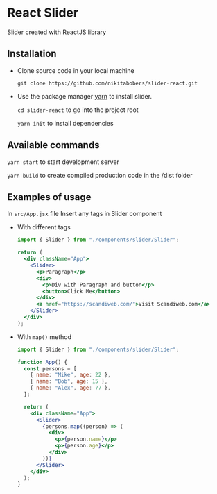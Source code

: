 # React Slider

Slider created with ReactJS library

## Installation

- Clone source code in your local machine

  ```
  git clone https://github.com/nikitabobers/slider-react.git
  ```

- Use the package manager [yarn](https://yarnpkg.com/) to install slider.

  `cd slider-react` to go into the project root

  `yarn init` to install dependencies

## Available commands

`yarn start` to start development server

`yarn build` to create compiled production code in the /dist folder

## Examples of usage

In `src/App.jsx` file Insert any tags in Slider component

- With different tags

  ```jsx
  import { Slider } from "./components/slider/Slider";

  return (
    <div className="App">
      <Slider>
        <p>Paragraph</p>
        <div>
          <p>Div with Paragraph and button</p>
          <button>Click Me</button>
        </div>
        <a href="https://scandiweb.com/">Visit Scandiweb.com</a>
      </Slider>
    </div>
  );
  ```

- With `map()` method

  ```jsx
  import { Slider } from "./components/slider/Slider";

  function App() {
    const persons = [
      { name: "Mike", age: 22 },
      { name: "Bob", age: 15 },
      { name: "Alex", age: 77 },
    ];

    return (
      <div className="App">
        <Slider>
          {persons.map((person) => (
            <div>
              <p>{person.name}</p>
              <p>{person.age}</p>
            </div>
          ))}
        </Slider>
      </div>
    );
  }
  ```
